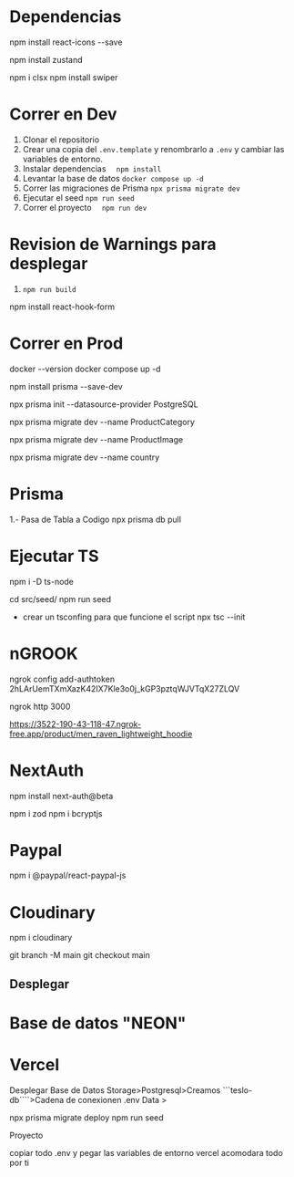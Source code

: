 # Dependencias
npm install react-icons --save

npm install zustand

npm i clsx
 npm install swiper
# Correr en Dev
1. Clonar el repositorio
2. Crear una copia del ```.env.template``` y renombrarlo a ```.env``` y cambiar las variables de entorno.
3. Instalar dependencias    ```   npm install   ```
4. Levantar la base de datos ```docker compose up -d```
5. Correr las migraciones de Prisma ```npx prisma migrate dev```
6. Ejecutar el seed ```npm run seed ```
7. Correr el proyecto   ```   npm run dev   ```

# Revision de Warnings para desplegar
1. ```npm run build```


npm install react-hook-form

<!-- En nuestro caso tenemos que activar en Pg admin el puerto -->
<!-- Fernando trabaja con 1 al 6  -->
<!-- Contraseña de 1 al 8 es algo que yo connfigure en PGadmin e password-->
# Correr en Prod
docker --version
docker compose up -d


npm install prisma --save-dev


npx prisma init --datasource-provider PostgreSQL

<!-- npx prisma migrate dev --name <init> -->
npx prisma migrate dev --name ProductCategory
<!-- Volver levantar -->
npx prisma migrate dev --name ProductImage

npx prisma migrate dev --name country


# Prisma
1.- Pasa de Tabla a Codigo 
npx prisma db pull

# Ejecutar TS

npm i -D ts-node

cd src/seed/
npm run seed

- crear un tsconfing para que funcione el script
npx tsc --init


# nGROOK
<!-- descomprimimos yy ejecutamos -->
<!-- autenticamos -->
ngrok config add-authtoken 2hLArUemTXmXazK42IX7Kle3o0j_kGP3pztqWJVTqX27ZLQV
<!-- ngrok http http://localhost:8080 -->
<!-- ngrok http http://localhost:3000 -->
<!-- puerto y obtenemos url-->
ngrok http 3000



<!-- juntamos la url  para ponerlo en  https://www.opengraph.xyz/url/https%3A%2F%2F3522-190-43-118-47.ngrok-free.app%2Fproduct%2Fmen_raven_lightweight_hoodie -->
https://3522-190-43-118-47.ngrok-free.app/product/men_raven_lightweight_hoodie


# NextAuth
<!-- npm install next-auth -->
npm install next-auth@beta

<!-- openssl rand -base64 32 -->

npm i zod
npm i bcryptjs

# Paypal
npm i @paypal/react-paypal-js

# Cloudinary
npm i cloudinary

<!-- Subir a Git  -->
git branch -M main
git checkout main

## Desplegar
# Base de datos  "NEON"
# Vercel
Desplegar Base de Datos
Storage>Postgresql>Creamos ```teslo-db````>Cadena de conexionen .env
Data >
<!-- Crea en la base de datos remota o de produccion -->
npx prisma migrate deploy
npm run seed

Proyecto

copiar todo .env y pegar las variables de entorno vercel acomodara todo por ti
